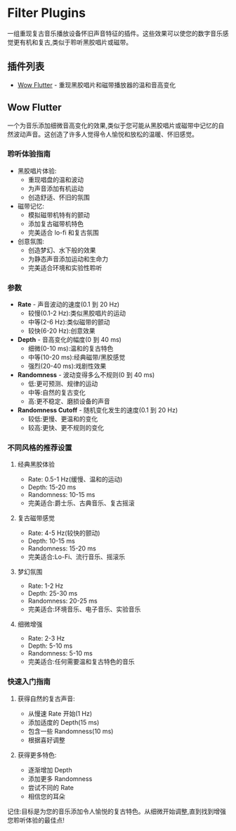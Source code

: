 # Filter Plugins

一组重现复古音乐播放设备怀旧声音特征的插件。这些效果可以使您的数字音乐感觉更有机和复古,类似于聆听黑胶唱片或磁带。

## 插件列表

- [Wow Flutter](#wow-flutter) - 重现黑胶唱片和磁带播放器的温和音高变化

## Wow Flutter

一个为音乐添加细微音高变化的效果,类似于您可能从黑胶唱片或磁带中记忆的自然波动声音。这创造了许多人觉得令人愉悦和放松的温暖、怀旧感觉。

### 聆听体验指南
- 黑胶唱片体验:
  - 重现唱盘的温和波动
  - 为声音添加有机运动
  - 创造舒适、怀旧的氛围
- 磁带记忆:
  - 模拟磁带机特有的颤动
  - 添加复古磁带机特色
  - 完美适合 lo-fi 和复古氛围
- 创意氛围:
  - 创造梦幻、水下般的效果
  - 为静态声音添加运动和生命力
  - 完美适合环境和实验性聆听

### 参数
- **Rate** - 声音波动的速度(0.1 到 20 Hz)
  - 较慢(0.1-2 Hz):类似黑胶唱片的运动
  - 中等(2-6 Hz):类似磁带的颤动
  - 较快(6-20 Hz):创意效果
- **Depth** - 音高变化的幅度(0 到 40 ms)
  - 细微(0-10 ms):温和的复古特色
  - 中等(10-20 ms):经典磁带/黑胶感觉
  - 强烈(20-40 ms):戏剧性效果
- **Randomness** - 波动变得多么不规则(0 到 40 ms)
  - 低:更可预测、规律的运动
  - 中等:自然的复古变化
  - 高:更不稳定、磨损设备的声音
- **Randomness Cutoff** - 随机变化发生的速度(0.1 到 20 Hz)
  - 较低:更慢、更温和的变化
  - 较高:更快、更不规则的变化

### 不同风格的推荐设置

1. 经典黑胶体验
   - Rate: 0.5-1 Hz(缓慢、温和的运动)
   - Depth: 15-20 ms
   - Randomness: 10-15 ms
   - 完美适合:爵士乐、古典音乐、复古摇滚

2. 复古磁带感觉
   - Rate: 4-5 Hz(较快的颤动)
   - Depth: 10-15 ms
   - Randomness: 15-20 ms
   - 完美适合:Lo-Fi、流行音乐、摇滚乐

3. 梦幻氛围
   - Rate: 1-2 Hz
   - Depth: 25-30 ms
   - Randomness: 20-25 ms
   - 完美适合:环境音乐、电子音乐、实验音乐

4. 细微增强
   - Rate: 2-3 Hz
   - Depth: 5-10 ms
   - Randomness: 5-10 ms
   - 完美适合:任何需要温和复古特色的音乐

### 快速入门指南

1. 获得自然的复古声音:
   - 从慢速 Rate 开始(1 Hz)
   - 添加适度的 Depth(15 ms)
   - 包含一些 Randomness(10 ms)
   - 根据喜好调整

2. 获得更多特色:
   - 逐渐增加 Depth
   - 添加更多 Randomness
   - 尝试不同的 Rate
   - 相信您的耳朵

记住:目标是为您的音乐添加令人愉悦的复古特色。从细微开始调整,直到找到增强您聆听体验的最佳点!